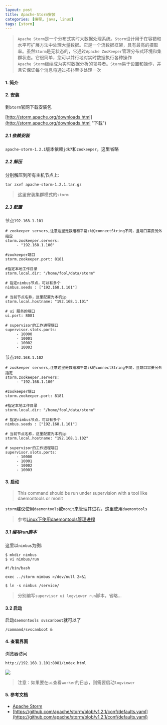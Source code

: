 ```yaml
---
layout: post
title: Apache-Storm安装
categories: [编程, java, linux]
tags: [storm]
---
```



> `Apache Storm`是一个分布式实时大数据处理系统。`Storm`设计用于在容错和水平可扩展方法中处理大量数据。它是一个流数据框架，具有最高的摄取率。虽然`Storm`是无状态的，它通过`Apache ZooKeeper`管理分布式环境和集群状态。它很简单，您可以并行地对实时数据执行各种操作   
> `Apache Storm`继续成为实时数据分析的领导者。`Storm`易于设置和操作，并且它保证每个消息将通过拓扑至少处理一次

#### 1. 简介

#### 2. 安装

到`Storm`官网下载安装包

[http://storm.apache.org/downloads.html](http://storm.apache.org/downloads.html "下载")

##### 2.1 依赖安装

`apache-storm-1.2.1`版本依赖`jdk7`和`zookeeper`，这里省略

##### 2.2 解压

分别解压到所有主机节点上:

```
tar zxvf apache-storm-1.2.1.tar.gz
```

> 这里安装集群模式的`storm`

##### 2.3 配置

节点`192.168.1.101`

```
# zookeeper servers,注意这里是数组和平常zk的connectString不同，且端口需要另外指定
storm.zookeeper.servers:
     - "192.168.1.100"

#zookeeper端口
storm.zookeeper.port: 8181

#指定本地工作目录
storm.local.dir: "/home/fool/data/storm"

# 指定nimbus节点，可以有多个
nimbus.seeds : ["192.168.1.101"]

# 当前节点名称，这里配置为本机ip
storm.local.hostname: "192.168.1.101"

# ui 服务的端口
ui.port: 8081

# supervisor的工作进程端口
supervisor.slots.ports:
     - 10000
     - 10001
     - 10002
     - 10003
```

节点`192.168.1.102`

```
# zookeeper servers,注意这里是数组和平常zk的connectString不同，且端口需要另外指定
storm.zookeeper.servers:
     - "192.168.1.100"

#zookeeper端口
storm.zookeeper.port: 8181

#指定本地工作目录
storm.local.dir: "/home/fool/data/storm"

# 指定nimbus节点，可以有多个
nimbus.seeds : ["192.168.1.101"]

# 当前节点名称，这里配置为本机ip
storm.local.hostname: "192.168.1.102"

# supervisor的工作进程端口
supervisor.slots.ports:
     - 10000
     - 10001
     - 10002
     - 10003
```

#### 3. 启动

> This command should be run under supervision with a tool like daemontools or monit

`storm`建议使用`daemontools`或`monit`来管理其进程，这里使用`daemontools`

> 参考[Linux下使用daemontools管理进程]({{site.url}}/2018/04/25/linux-daemontools/)

##### 3.1 编写run脚本

这里以`nimbus`为例:

```
$ mkdir nimbus
$ vi nimbus/run

#!/bin/bash

exec ../storm nimbus >/dev/null 2>&1

$ ln -s nimbus /service/
```

> 分别编写`supervisor ui logviewer run`脚本，省略...

#### 3.2 启动

启动`daemontools svscanboot`就可以了

```
/command/svscanboot &
```

#### 4. 查看界面

浏览器访问

```
http://192.168.1.101:8081/index.html
```

![]({{site.url}}/public/images/2018-04-24-apache-storm-install.png)

> 注意：如果要在`ui`查看`worker`的日志，则需要启动`logviewer`

#### 5. 参考文档

* [Apache Storm](http://storm.apache.org/releases/1.2.1/index.html)
* [https://github.com/apache/storm/blob/v1.2.1/conf/defaults.yaml](https://github.com/apache/storm/blob/v1.2.1/conf/defaults.yaml)

